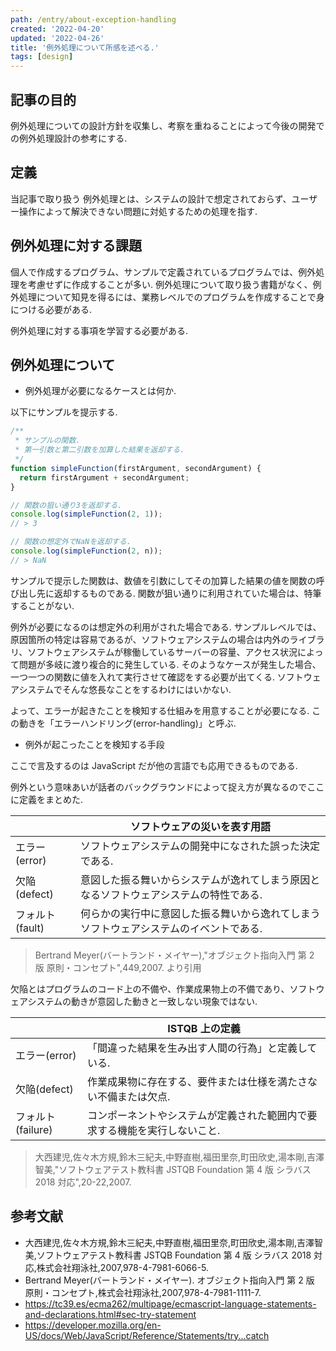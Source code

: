 ```yaml
---
path: /entry/about-exception-handling
created: '2022-04-20'
updated: '2022-04-26'
title: '例外処理について所感を述べる.'
tags: [design]
---
```


## 記事の目的

例外処理についての設計方針を収集し、考察を重ねることによって今後の開発での例外処理設計の参考にする.

## 定義

当記事で取り扱う 例外処理とは、システムの設計で想定されておらず、ユーザー操作によって解決できない問題に対処するための処理を指す.

## 例外処理に対する課題

個人で作成するプログラム、サンプルで定義されているプログラムでは、例外処理を考慮せずに作成することが多い.
例外処理について取り扱う書籍がなく、例外処理について知見を得るには、業務レベルでのプログラムを作成することで身につける必要がある.

例外処理に対する事項を学習する必要がある.

## 例外処理について

- 例外処理が必要になるケースとは何か.

以下にサンプルを提示する.

```javascript:title=define.js
/**
 * サンプルの関数.
 * 第一引数と第二引数を加算した結果を返却する.
 */
function simpleFunction(firstArgument, secondArgument) {
  return firstArgument + secondArgument;
}

// 関数の狙い通り3を返却する.
console.log(simpleFunction(2, 1));
// > 3

// 関数の想定外でNaNを返却する.
console.log(simpleFunction(2, n));
// > NaN
```

サンプルで提示した関数は、数値を引数にしてその加算した結果の値を関数の呼び出し先に返却するものである.
関数が狙い通りに利用されていた場合は、特筆することがない.

例外が必要になるのは想定外の利用がされた場合である.
サンプルレベルでは、原因箇所の特定は容易であるが、ソフトウェアシステムの場合は内外のライブラリ、ソフトウェアシステムが稼働しているサーバーの容量、アクセス状況によって問題が多岐に渡り複合的に発生している.
そのようなケースが発生した場合、一つ一つの関数に値を入れて実行させて確認をする必要が出てくる.
ソフトウェアシステムでそんな悠長なことをするわけにはいかない.

よって、エラーが起きたことを検知する仕組みを用意することが必要になる.
この動きを「エラーハンドリング(error-handling)」と呼ぶ.

- 例外が起こったことを検知する手段

ここで言及するのは JavaScript だが他の言語でも応用できるものである.

例外という意味あいが話者のバックグラウンドによって捉え方が異なるのでここに定義をまとめた.

|                 | ソフトウェアの災いを表す用語                                                          |
| --------------- | ------------------------------------------------------------------------------------- |
| エラー(error)   | ソフトウェアシステムの開発中になされた誤った決定である.                               |
| 欠陥(defect)    | 意図した振る舞いからシステムが逸れてしまう原因となるソフトウェアシステムの特性である. |
| フォルト(fault) | 何らかの実行中に意図した振る舞いから逸れてしまうソフトウェアシステムのイベントである. |

> Bertrand Meyer(バートランド・メイヤー),"オブジェクト指向入門 第 2 版 原則・コンセプト",449,2007. より引用

欠陥とはプログラムのコード上の不備や、作業成果物上の不備であり、ソフトウェアシステムの動きが意図した動きと一致しない現象ではない.

|                   | ISTQB 上の定義                                                            |
| ----------------- | ------------------------------------------------------------------------- |
| エラー(error)     | 「間違った結果を生み出す人間の行為」と定義している.                       |
| 欠陥(defect)      | 作業成果物に存在する、要件または仕様を満たさない不備または欠点.           |
| フォルト(failure) | コンポーネントやシステムが定義された範囲内で要求する機能を実行しないこと. |

> 大西建児,佐々木方規,鈴木三紀夫,中野直樹,福田里奈,町田欣史,湯本剛,吉澤智美,"ソフトウェアテスト教科書 JSTQB Foundation 第 4 版 シラバス 2018 対応",20-22,2007.

## 参考文献

- 大西建児,佐々木方規,鈴木三紀夫,中野直樹,福田里奈,町田欣史,湯本剛,吉澤智美,ソフトウェアテスト教科書 JSTQB Foundation 第 4 版 シラバス 2018 対応,株式会社翔泳社,2007,978-4-7981-6066-5.
- Bertrand Meyer(バートランド・メイヤー). オブジェクト指向入門 第 2 版 原則・コンセプト,株式会社翔泳社,2007,978-4-7981-1111-7.
- https://tc39.es/ecma262/multipage/ecmascript-language-statements-and-declarations.html#sec-try-statement
- https://developer.mozilla.org/en-US/docs/Web/JavaScript/Reference/Statements/try...catch
